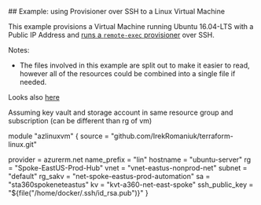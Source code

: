 ## Example: using Provisioner over SSH to a Linux Virtual Machine

This example provisions a Virtual Machine running Ubuntu 16.04-LTS with a Public IP Address and [runs a `remote-exec` provisioner](https://www.terraform.io/docs/provisioners/remote-exec.html) over SSH.

Notes:

- The files involved in this example are split out to make it easier to read, however all of the resources could be combined into a single file if needed.

Looks also [here](https://github.com/trstringer/terraform-azure-linux-vm)

Assuming key vault and storage account in same resource group and subscription (can be different than rg of vm)

module "azlinuxvm" {
  source = "github.com/IrekRomaniuk/terraform-linux.git"

  provider = azurerm.net
  name_prefix    = "lin"
  hostname       = "ubuntu-server"
  rg = "Spoke-EastUS-Prod-Hub"
  vnet = "vnet-eastus-nonprod-net"
  subnet = "default"
  rg_sakv = "net-spoke-eastus-prod-automation"
  sa = "sta360spokeneteastus"
  kv = "kvt-a360-net-east-spoke"
  ssh_public_key = "${file("/home/docker/.ssh/id_rsa.pub")}"
}
